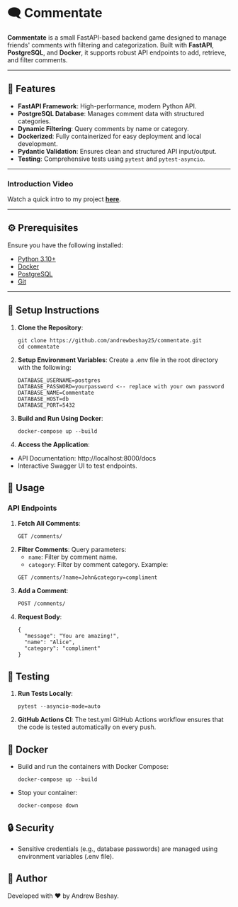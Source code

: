 # 🗨️ Commentate

**Commentate** is a small FastAPI-based backend game designed to manage friends' comments with filtering and categorization. Built with **FastAPI**, **PostgreSQL**, and **Docker**, it supports robust API endpoints to add, retrieve, and filter comments.

---

## 🚀 Features

- **FastAPI Framework**: High-performance, modern Python API.
- **PostgreSQL Database**: Manages comment data with structured categories.
- **Dynamic Filtering**: Query comments by name or category.
- **Dockerized**: Fully containerized for easy deployment and local development.
- **Pydantic Validation**: Ensures clean and structured API input/output.
- **Testing**: Comprehensive tests using `pytest` and `pytest-asyncio`.

---
### Introduction Video
Watch a quick intro to my project **[here](IS218_Final_Project.mp4)**.

---
## ⚙️ Prerequisites

Ensure you have the following installed:
- [Python 3.10+](https://www.python.org/)
- [Docker](https://www.docker.com/get-started)
- [PostgreSQL](https://www.postgresql.org/)
- [Git](https://git-scm.com/)

---

## 🔧 Setup Instructions

1. **Clone the Repository**:
    ```
    git clone https://github.com/andrewbeshay25/commentate.git
    cd commentate
    ```
2. **Setup Environment Variables**: Create a .env file in the root directory with the following:

    ```
    DATABASE_USERNAME=postgres
    DATABASE_PASSWORD=yourpassword <-- replace with your own password
    DATABASE_NAME=Commentate
    DATABASE_HOST=db
    DATABASE_PORT=5432
    ```
3. **Build and Run Using Docker**:
    ```
    docker-compose up --build
    ```
4. **Access the Application**:
- API Documentation: http://localhost:8000/docs
- Interactive Swagger UI to test endpoints.

## 🚀 Usage
### API Endpoints

1. **Fetch All Comments**:
    ```
    GET /comments/
    ```
2. **Filter Comments**: Query parameters:
    - ```name```: Filter by comment name.
    - ```category```: Filter by comment category.
Example:
    ```
    GET /comments/?name=John&category=compliment
    ```
3. **Add a Comment**:
    ```
    POST /comments/
    ```
4. **Request Body**:
    ```
    {
      "message": "You are amazing!",
      "name": "Alice",
      "category": "compliment"
    }
    ```

## 🧪 Testing
1. **Run Tests Locally**:
    ```
    pytest --asyncio-mode=auto
    ```
2. **GitHub Actions CI**: The test.yml GitHub Actions workflow ensures that the code is tested automatically on every push.


## 🐳 Docker

- Build and run the containers with Docker Compose:
    ```
    docker-compose up --build
    ```
- Stop your container:
    ```
    docker-compose down
    ```
## 🔒 Security
- Sensitive credentials (e.g., database passwords) are managed using environment variables (.env file).

## 🎉 Author
Developed with ❤️ by Andrew Beshay.
